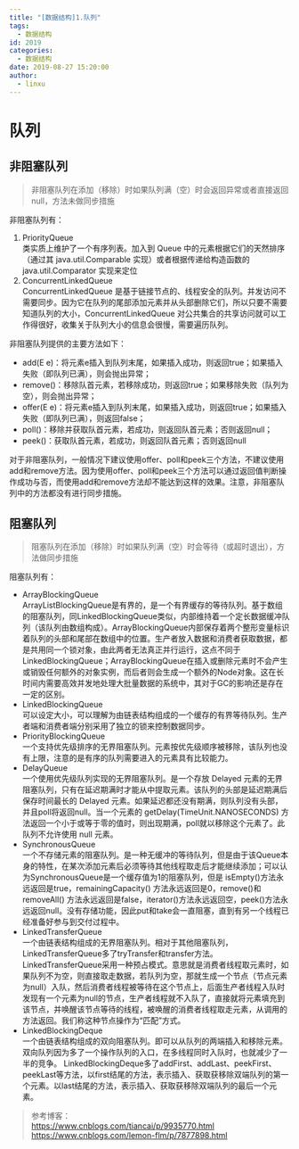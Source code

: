 ```yaml
---
title: "[数据结构]1.队列"
tags:
  - 数据结构
id: 2019
categories:
  - 数据结构
date: 2019-08-27 15:20:00
author: 
  - linxu
---
```


# 队列 #
## 非阻塞队列
> 非阻塞队列在添加（移除）时如果队列满（空）时会返回异常或者直接返回null，方法未做同步措施  

非阻塞队列有：  

1. PriorityQueue  
类实质上维护了一个有序列表。加入到 Queue 中的元素根据它们的天然排序（通过其 java.util.Comparable 实现）或者根据传递给构造函数的 java.util.Comparator 实现来定位  
2. ConcurrentLinkedQueue  
ConcurrentLinkedQueue 是基于链接节点的、线程安全的队列。并发访问不需要同步。因为它在队列的尾部添加元素并从头部删除它们，所以只要不需要知道队列的大小，ConcurrentLinkedQueue 对公共集合的共享访问就可以工作得很好，收集关于队列大小的信息会很慢，需要遍历队列。  
 
非阻塞队列提供的主要方法如下：  

* add(E e)：将元素e插入到队列末尾，如果插入成功，则返回true；如果插入失败（即队列已满），则会抛出异常；  
* remove()：移除队首元素，若移除成功，则返回true；如果移除失败（队列为空），则会抛出异常；  
* offer(E e)：将元素e插入到队列末尾，如果插入成功，则返回true；如果插入失败（即队列已满），则返回false；  
* poll()：移除并获取队首元素，若成功，则返回队首元素；否则返回null；  
* peek()：获取队首元素，若成功，则返回队首元素；否则返回null  

对于非阻塞队列，一般情况下建议使用offer、poll和peek三个方法，不建议使用add和remove方法。因为使用offer、poll和peek三个方法可以通过返回值判断操作成功与否，而使用add和remove方法却不能达到这样的效果。注意，非阻塞队列中的方法都没有进行同步措施。

## 阻塞队列
> 阻塞队列在添加（移除）时如果队列满（空）时会等待（或超时退出），方法做同步措施

阻塞队列有：

* ArrayBlockingQueue  
ArrayListBlockingQueue是有界的，是一个有界缓存的等待队列。基于数组的阻塞队列，同LinkedBlockingQueue类似，内部维持着一个定长数据缓冲队列（该队列由数组构成）。ArrayBlockingQueue内部保存着两个整形变量标识着队列的头部和尾部在数组中的位置。生产者放入数据和消费者获取数据，都是共用同一个锁对象，由此两者无法真正并行运行，这点不同于LinkedBlockingQueue；ArrayBlockingQueue在插入或删除元素时不会产生或销毁任何额外的对象实例，而后者则会生成一个额外的Node对象。这在长时间内需要高效并发地处理大批量数据的系统中，其对于GC的影响还是存在一定的区别。
* LinkedBlockingQueue  
可以设定大小，可以理解为由链表结构组成的一个缓存的有界等待队列。生产者端和消费者端分别采用了独立的锁来控制数据同步。
* PriorityBlockingQueue  
一个支持优先级排序的无界阻塞队列。元素按优先级顺序被移除，该队列也没有上限，注意的是有序的队列需要进入的元素具有比较能力。
* DelayQueue  
一个使用优先级队列实现的无界阻塞队列。是一个存放 Delayed 元素的无界阻塞队列，只有在延迟期满时才能从中提取元素。该队列的头部是延迟期满后保存时间最长的 Delayed 元素。如果延迟都还没有期满，则队列没有头部，并且poll将返回null。当一个元素的 getDelay(TimeUnit.NANOSECONDS) 方法返回一个小于或等于零的值时，则出现期满，poll就以移除这个元素了。此队列不允许使用 null 元素。
* SynchronousQueue  
一个不存储元素的阻塞队列。是一种无缓冲的等待队列，但是由于该Queue本身的特性，在某次添加元素后必须等待其他线程取走后才能继续添加；可以认为SynchronousQueue是一个缓存值为1的阻塞队列，但是 isEmpty()方法永远返回是true，remainingCapacity() 方法永远返回是0，remove()和removeAll() 方法永远返回是false，iterator()方法永远返回空，peek()方法永远返回null。没有存储功能，因此put和take会一直阻塞，直到有另一个线程已经准备好参与到交付过程中。
* LinkedTransferQueue  
一个由链表结构组成的无界阻塞队列。相对于其他阻塞队列，LinkedTransferQueue多了tryTransfer和transfer方法。LinkedTransferQueue采用一种预占模式。意思就是消费者线程取元素时，如果队列不为空，则直接取走数据，若队列为空，那就生成一个节点（节点元素为null）入队，然后消费者线程被等待在这个节点上，后面生产者线程入队时发现有一个元素为null的节点，生产者线程就不入队了，直接就将元素填充到该节点，并唤醒该节点等待的线程，被唤醒的消费者线程取走元素，从调用的方法返回。我们称这种节点操作为“匹配”方式。
* LinkedBlockingDeque  
一个由链表结构组成的双向阻塞队列。即可以从队列的两端插入和移除元素。双向队列因为多了一个操作队列的入口，在多线程同时入队时，也就减少了一半的竞争。 LinkedBlockingDeque多了addFirst、addLast、peekFirst、peekLast等方法，以first结尾的方法，表示插入、获取获移除双端队列的第一个元素。以last结尾的方法，表示插入、获取获移除双端队列的最后一个元素。 




> 参考博客：  
https://www.cnblogs.com/tiancai/p/9935770.html  
https://www.cnblogs.com/lemon-flm/p/7877898.html